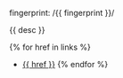
fingerprint: /{{ fingerprint }}/  

{{ desc }}  

{% for href in links %}
* [{{ href }}]({{href}})
{% endfor %}
